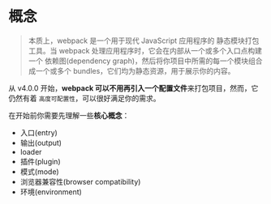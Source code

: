 # 概念
> 本质上，webpack 是一个用于现代 JavaScript 应用程序的 静态模块打包工具。当 webpack 处理应用程序时，它会在内部从一个或多个入口点构建一个 依赖图(dependency graph)，然后将你项目中所需的每一个模块组合成一个或多个 bundles，它们均为静态资源，用于展示你的内容。

从 v4.0.0 开始，**webpack 可以不用再引入一个配置文件**来打包项目，然而，它仍然有着 `高度可配置性`，可以很好满足你的需求。

在开始前你需要先理解一些**核心概念**：

- 入口(entry)
- 输出(output)
- loader
- 插件(plugin)
- 模式(mode)
- 浏览器兼容性(browser compatibility)
- 环境(environment)
